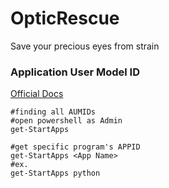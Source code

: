 # OpticRescue
Save your precious eyes from strain


### Application User Model ID
[Official Docs](https://docs.microsoft.com/en-us/windows/configuration/find-the-application-user-model-id-of-an-installed-app)
```
#finding all AUMIDs
#open powershell as Admin
get-StartApps

#get specific program's APPID
get-StartApps <App Name>
#ex.
get-StartApps python
```